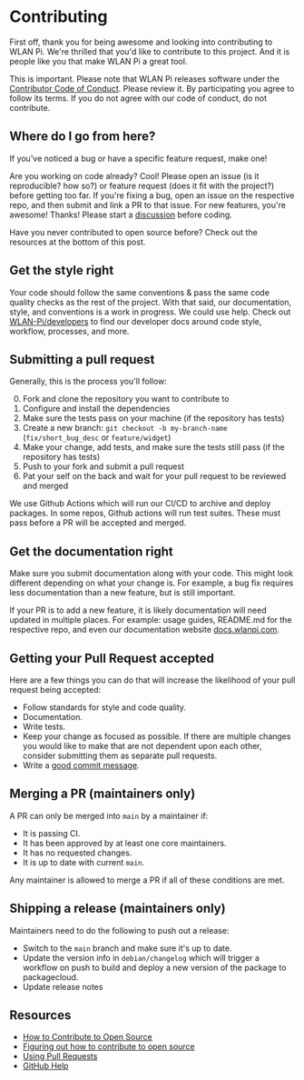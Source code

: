 # Contributing

First off, thank you for being awesome and looking into contributing to WLAN Pi. We're thrilled that you'd like to contribute to this project. And it is people like you that make WLAN Pi a great tool.

This is important. Please note that WLAN Pi releases software under the [Contributor Code of Conduct](https://www.contributor-covenant.org/version/2/1/code_of_conduct/). Please review it. By participating you agree to follow its terms. If you do not agree with our code of conduct, do not contribute.

## Where do I go from here?

If you've noticed a bug or have a specific feature request, make one! 

Are you working on code already? Cool! Please open an issue (is it reproducible? how so?) or feature request (does it fit with the project?) before getting too far. If you're fixing a bug, open an issue on the respective repo, and then submit and link a PR to that issue. For new features, you're awesome! Thanks! Please start a [discussion](https://github.com/WLAN-Pi/feedback/discussions/categories/general-feedback) before coding.

Have you never contributed to open source before? Check out the resources at the bottom of this post.

## Get the style right

Your code should follow the same conventions & pass the same code quality checks as the rest of the project. With that said, our documentation, style, and conventions is a work in progress. We could use help. Check out [WLAN-Pi/developers](https://github.com/WLAN-Pi/developers) to find our developer docs around code style, workflow, processes, and more.

## Submitting a pull request

Generally, this is the process you'll follow:

0. Fork and clone the repository you want to contribute to
0. Configure and install the dependencies
0. Make sure the tests pass on your machine (if the repository has tests)
0. Create a new branch: `git checkout -b my-branch-name` (`fix/short_bug_desc` or `feature/widget`)
0. Make your change, add tests, and make sure the tests still pass (if the repository has tests)
0. Push to your fork and submit a pull request
0. Pat your self on the back and wait for your pull request to be reviewed and merged

We use Github Actions which will run our CI/CD to archive and deploy packages. In some repos, Github actions will run test suites. These must pass before a PR will be accepted and merged.

## Get the documentation right

Make sure you submit documentation along with your code. This might look different depending on what your change is. For example, a bug fix requires less documentation than a new feature, but is still important.

If your PR is to add a new feature, it is likely documentation will need updated in multiple places. For example: usage guides, README.md for the respective repo, and even our documentation website [docs.wlanpi.com](https://docs.wlanpi.com).

## Getting your Pull Request accepted

Here are a few things you can do that will increase the likelihood of your pull request being accepted:

- Follow standards for style and code quality.
- Documentation.
- Write tests.
- Keep your change as focused as possible. If there are multiple changes you would like to make that are not dependent upon each other, consider submitting them as separate pull requests.
- Write a [good commit message](http://tbaggery.com/2008/04/19/a-note-about-git-commit-messages.html).

##  Merging a PR (maintainers only)

A PR can only be merged into `main` by a maintainer if:

* It is passing CI.
* It has been approved by at least one core maintainers.
* It has no requested changes.
* It is up to date with current `main`.

Any maintainer is allowed to merge a PR if all of these conditions are met.

## Shipping a release (maintainers only)

Maintainers need to do the following to push out a release:

* Switch to the `main` branch and make sure it's up to date.
* Update the version info in `debian/changelog` which will trigger a workflow on push to build and deploy a new version of the package to packagecloud. 
* Update release notes

## Resources

- [How to Contribute to Open Source](https://opensource.guide/how-to-contribute/)
- [Figuring out how to contribute to open source](https://jvns.ca/blog/2017/08/06/contributing-to-open-source/)
- [Using Pull Requests](https://help.github.com/articles/about-pull-requests/)
- [GitHub Help](https://help.github.com)
